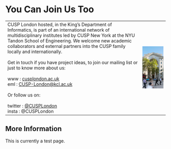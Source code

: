 # You Can Join Us Too

<table>
  <tr>
    <td> 
      CUSP London hosted, in the King’s Department of Informatics, is part of an international network of multidisciplinary institutes led by CUSP New York at the NYU Tandon School of Engineering. We welcome new academic collaborators and external partners into the CUSP family locally and internationally.
      <br>
      <br>
      Get in touch if you have project ideas, to join our mailing list or just to know more about us:
      <br><br>
      www : <a href="https://cusplondon.ac.uk/">cusplondon.ac.uk</a>
      <br>
      eml :  <a href = "mailto: CUSP-London@kcl.ac.uk">CUSP-London@kcl.ac.uk</a>
      <br><br>
      Or follow us on:
      <br><br>
      twitter : <a href = "https://twitter.com/cusplondon">@CUSPLondon</a>
      <br>
      insta : @CUSPLondon
    </td>
    <td> <img src="./assets/bushHouse.png" alt="Bush House" width = 433px > </td>
 </tr>
</table>

## More Information
This is currently a test page.


